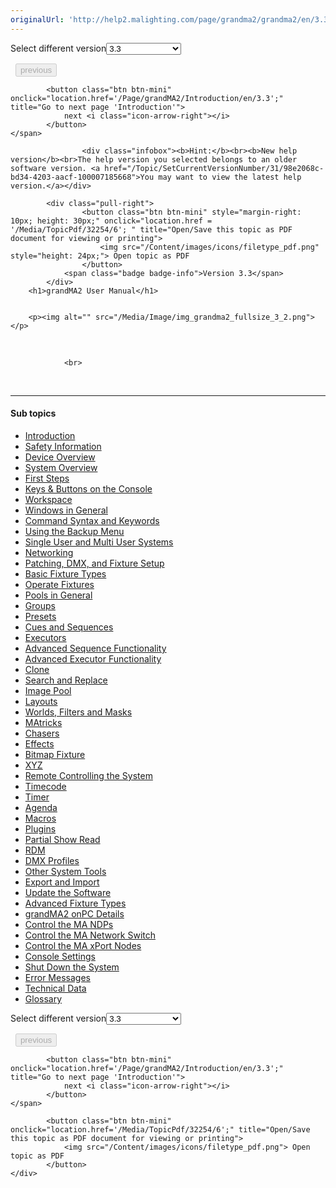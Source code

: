 ```yaml
---
originalUrl: 'http://help2.malighting.com/page/grandma2/grandma2/en/3.3'
---
```


<div class="topic-navigation">

<div class="pull-right">
	<span class="pull-left">


<div class="pull-left">
<form action="/Topic/SetCurrentVersionNumber" class="form-inline" id="frmTagSelector" method="post">	<span class="form-mini">
		<div class="input-prepend"><span class="add-on">Select different version</span><select autocomplete="off" id="versionNumberId" name="versionNumberId" onchange="$(this).closest('#frmTagSelector').submit();" style="width: 120px;"><option value="">- latest -</option>
<option selected="selected" value="6">3.3</option>
<option value="14">3.4</option>
<option value="18">3.5</option>
<option value="21">3.6</option>
<option value="23">3.7</option>
<option value="27">3.8</option>
<option value="31">3.9</option>
</select></div>
		<input data-val="true" data-val-number="The field Int32 must be a number." data-val-required="The Int32 field is required." id="ProductId" name="ProductId" type="hidden" value="11">
		<input id="CurrentGuid" name="CurrentGuid" type="hidden" value="98e2068c-bd34-4203-aacf-100007185668">
	</span>
</form></div>&nbsp;	</span>
	<span class="pull-right" style="white-space: nowrap;">
			<button class="btn btn-mini" disabled="disabled">
				<i class="icon-arrow-left"></i> previous
			</button>

			<button class="btn btn-mini" onclick="location.href='/Page/grandMA2/Introduction/en/3.3';" title="Go to next page 'Introduction'">
				next <i class="icon-arrow-right"></i> 
			</button>
	</span>
</div>
<div class="clear-fix" style="margin-bottom: 10px"></div>
</div>

					<div class="infobox"><b>Hint:</b><br><b>New help version</b><br>The help version you selected belongs to an older software version. <a href="/Topic/SetCurrentVersionNumber/31/98e2068c-bd34-4203-aacf-100007185668">You may want to view the latest help version.</a></div>

			<div class="pull-right">
					<button class="btn btn-mini" style="margin-right: 10px; height: 30px;" onclick="location.href = '/Media/TopicPdf/32254/6'; " title="Open/Save this topic as PDF document for viewing or printing">
						<img src="/Content/images/icons/filetype_pdf.png" style="height: 24px;"> Open topic as PDF
					</button>
				<span class="badge badge-info">Version 3.3</span>
			</div>
		<h1>grandMA2 User Manual</h1>


		<p><img alt="" src="/Media/Image/img_grandma2_fullsize_3_2.png"></p>

<p>&nbsp;</p>


				<br>
<div class="topic-navigation">
	<br>
	<hr>
	<h4>Sub topics</h4>
	<ul>
				<li><a href="/Page/grandMA2/Introduction/en/3.3">Introduction</a></li>
				<li><a href="/Page/grandMA2/safety_information/en/3.3">Safety Information</a></li>
				<li><a href="/Page/grandMA2/device_overview/en/3.3">Device Overview</a></li>
				<li><a href="/Page/grandMA2/so_system_overview/en/3.3">System Overview</a></li>
				<li><a href="/Page/grandMA2/first_steps/en/3.3">First Steps</a></li>
				<li><a href="/Page/grandMA2/keys_and_buttons_on_the_console/en/3.3">Keys &amp; Buttons on the Console</a></li>
				<li><a href="/Page/grandMA2/workspace/en/3.3">Workspace</a></li>
				<li><a href="/Page/grandMA2/windows/en/3.3">Windows in General</a></li>
				<li><a href="/Page/grandMA2/command_syntax_and_keywords/en/3.3">Command Syntax and Keywords</a></li>
				<li><a href="/Page/grandMA2/backup_menu/en/3.3">Using the Backup Menu</a></li>
				<li><a href="/Page/grandMA2/single_multi_systems/en/3.3">Single User and Multi User Systems</a></li>
				<li><a href="/Page/grandMA2/network/en/3.3">Networking</a></li>
				<li><a href="/Page/grandMA2/patch/en/3.3">Patching, DMX, and Fixture Setup</a></li>
				<li><a href="/Page/grandMA2/basic_fixture/en/3.3">Basic Fixture Types</a></li>
				<li><a href="/Page/grandMA2/operate_fixtures/en/3.3">Operate Fixtures</a></li>
				<li><a href="/Page/grandMA2/pools/en/3.3">Pools in General</a></li>
				<li><a href="/Page/grandMA2/groups/en/3.3">Groups</a></li>
				<li><a href="/Page/grandMA2/presets/en/3.3">Presets</a></li>
				<li><a href="/Page/grandMA2/cues_and_sequences/en/3.3">Cues and Sequences</a></li>
				<li><a href="/Page/grandMA2/exec/en/3.3">Executors</a></li>
				<li><a href="/Page/grandMA2/adv_seq/en/3.3">Advanced Sequence Functionality</a></li>
				<li><a href="/Page/grandMA2/adv_exec/en/3.3">Advanced Executor Functionality</a></li>
				<li><a href="/Page/grandMA2/clone/en/3.3">Clone</a></li>
				<li><a href="/Page/grandMA2/search_replace/en/3.3">Search and Replace</a></li>
				<li><a href="/Page/grandMA2/image/en/3.3">Image Pool</a></li>
				<li><a href="/Page/grandMA2/layouts/en/3.3">Layouts</a></li>
				<li><a href="/Page/grandMA2/wfm_world_filter_mask/en/3.3">Worlds, Filters and Masks</a></li>
				<li><a href="/Page/grandMA2/matricks/en/3.3">MAtricks</a></li>
				<li><a href="/Page/grandMA2/chaser/en/3.3">Chasers</a></li>
				<li><a href="/Page/grandMA2/effects/en/3.3">Effects</a></li>
				<li><a href="/Page/grandMA2/bitmapfixture/en/3.3">Bitmap Fixture</a></li>
				<li><a href="/Page/grandMA2/xyz/en/3.3">XYZ</a></li>
				<li><a href="/Page/grandMA2/remote_control/en/3.3">Remote Controlling the System</a></li>
				<li><a href="/Page/grandMA2/timecode/en/3.3">Timecode</a></li>
				<li><a href="/Page/grandMA2/timer/en/3.3">Timer</a></li>
				<li><a href="/Page/grandMA2/agenda/en/3.3">Agenda</a></li>
				<li><a href="/Page/grandMA2/macro/en/3.3">Macros</a></li>
				<li><a href="/Page/grandMA2/plugins/en/3.3">Plugins</a></li>
				<li><a href="/Page/grandMA2/psr/en/3.3">Partial Show Read</a></li>
				<li><a href="/Page/grandMA2/rdm/en/3.3">RDM</a></li>
				<li><a href="/Page/grandMA2/dmx_profiles/en/3.3">DMX Profiles</a></li>
				<li><a href="/Page/grandMA2/ost/en/3.3">Other System Tools</a></li>
				<li><a href="/Page/grandMA2/export_and_import/en/3.3">Export and Import</a></li>
				<li><a href="/Page/grandMA2/update/en/3.3">Update the Software</a></li>
				<li><a href="/Page/grandMA2/advanced_fixture_types/en/3.3">Advanced Fixture Types</a></li>
				<li><a href="/Page/grandMA2/onpc_details/en/3.3">grandMA2 onPC Details</a></li>
				<li><a href="/Page/grandMA2/control_ma_ndp/en/3.3">Control the MA NDPs</a></li>
				<li><a href="/Page/grandMA2/control_ma_switch/en/3.3">Control the MA Network Switch</a></li>
				<li><a href="/Page/grandMA2/control_ma_xport_node/en/3.3">Control the MA xPort Nodes</a></li>
				<li><a href="/Page/grandMA2/console_settings/en/3.3">Console Settings</a></li>
				<li><a href="/Page/grandMA2/shut_down_the_system/en/3.3">Shut Down the System</a></li>
				<li><a href="/Page/grandMA2/error_messages/en/3.3">Error Messages</a></li>
				<li><a href="/Page/grandMA2/technical_data/en/3.3">Technical Data</a></li>
				<li><a href="/Page/grandMA2/glossary/en/3.3">Glossary</a></li>
	</ul>

<div class="pull-right">
	<span class="pull-left">


<div class="pull-left">
<form action="/Topic/SetCurrentVersionNumber" class="form-inline" id="frmTagSelector" method="post">	<span class="form-mini">
		<div class="input-prepend"><span class="add-on">Select different version</span><select autocomplete="off" id="versionNumberId" name="versionNumberId" onchange="$(this).closest('#frmTagSelector').submit();" style="width: 120px;"><option value="">- latest -</option>
<option selected="selected" value="6">3.3</option>
<option value="14">3.4</option>
<option value="18">3.5</option>
<option value="21">3.6</option>
<option value="23">3.7</option>
<option value="27">3.8</option>
<option value="31">3.9</option>
</select></div>
		<input data-val="true" data-val-number="The field Int32 must be a number." data-val-required="The Int32 field is required." id="ProductId" name="ProductId" type="hidden" value="11">
		<input id="CurrentGuid" name="CurrentGuid" type="hidden" value="98e2068c-bd34-4203-aacf-100007185668">
	</span>
</form></div>&nbsp;	</span>
	<span class="pull-right" style="white-space: nowrap;">
			<button class="btn btn-mini" disabled="disabled">
				<i class="icon-arrow-left"></i> previous
			</button>

			<button class="btn btn-mini" onclick="location.href='/Page/grandMA2/Introduction/en/3.3';" title="Go to next page 'Introduction'">
				next <i class="icon-arrow-right"></i> 
			</button>
	</span>
</div>
	<div class="clear-fix"></div>
	<div class="pull-right">
	
			<button class="btn btn-mini" onclick="location.href='/Media/TopicPdf/32254/6';" title="Open/Save this topic as PDF document for viewing or printing">
				<img src="/Content/images/icons/filetype_pdf.png"> Open topic as PDF
			</button>
	</div>
<div class="clear-fix" style="margin-bottom: 10px"></div>
</div>

	
